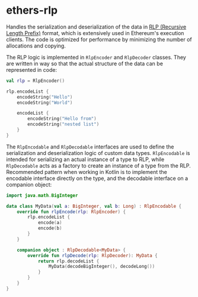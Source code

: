 # ethers-rlp

Handles the serialization and deserialization of the data
in [RLP (Recursive Length Prefix)](https://ethereum.org/en/developers/docs/data-structures-and-encoding/rlp/) format, which is extensively used in Ethereum's execution clients. The code is optimized for performance by minimizing the number
of allocations and copying.

The RLP logic is implemented in `RlpEncoder` and `RlpDecoder` classes. They are written in way so that the actual
structure of the data can be represented in code:

```kotlin
val rlp = RlpEncoder()

rlp.encodeList {
    encodeString("Hello")
    encodeString("World")

    encodeList {
        encodeString("Hello from")
        encodeString("nested list")
    }
}
```

The `RlpEncodable` and `RlpDecodable` interfaces are used to define the serialization and deserialization logic of
custom data types. `RlpEncodable` is intended for serializing an actual instance of a type to RLP, while `RlpDecodable` acts as a
factory to create an instance of a type from the RLP. Recommended pattern when working in Kotlin is to implement the
encodable interface directly on the type, and the decodable interface on a companion object:

```kotlin
import java.math.BigInteger

data class MyData(val a: BigInteger, val b: Long) : RlpEncodable {
    override fun rlpEncode(rlp: RlpEncoder) {
        rlp.encodeList {
            encode(a)
            encode(b)
        }
    }

    companion object : RlpDecodable<MyData> {
        override fun rlpDecode(rlp: RlpDecoder): MyData {
            return rlp.decodeList {
                MyData(decodeBigInteger(), decodeLong())
            }
        }
    }
}
```
